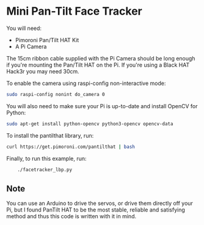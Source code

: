 Mini Pan-Tilt Face Tracker
==========================

You will need:
* Pimoroni Pan/Tilt HAT Kit
* A Pi Camera

The 15cm ribbon cable supplied with the Pi Camera should be long enough if you're mounting the Pan/Tilt HAT on the Pi. If you're using a Black HAT Hack3r you may need 30cm.

To enable the camera using raspi-config non-interactive mode:

```bash
sudo raspi-config nonint do_camera 0
```

You will also need to make sure your Pi is up-to-date and install OpenCV for Python:

```bash
sudo apt-get install python-opencv python3-opencv opencv-data
```

To install the pantilthat library, run:

```bash
curl https://get.pimoroni.com/pantilthat | bash
```

Finally, to run this example, run:

```bash
    ./facetracker_lbp.py
```

Note
----

You can use an Arduino to drive the servos, or drive them directly off your Pi, but I found PanTilt HAT to be the most stable, reliable and satisfying method and thus this code is written with it in mind.
